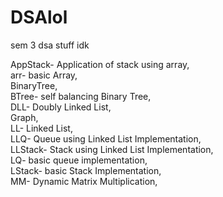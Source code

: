 # DSAlol
sem 3 dsa stuff idk

AppStack- Application of stack using array,  
arr- basic Array,  
BinaryTree,  
BTree- self balancing Binary Tree,  
DLL- Doubly Linked List,  
Graph,  
LL- Linked List,   
LLQ- Queue using Linked List Implementation,  
LLStack- Stack using Linked List Implementation,  
LQ- basic queue implementation,  
LStack- basic Stack Implementation,  
MM- Dynamic Matrix Multiplication,  
